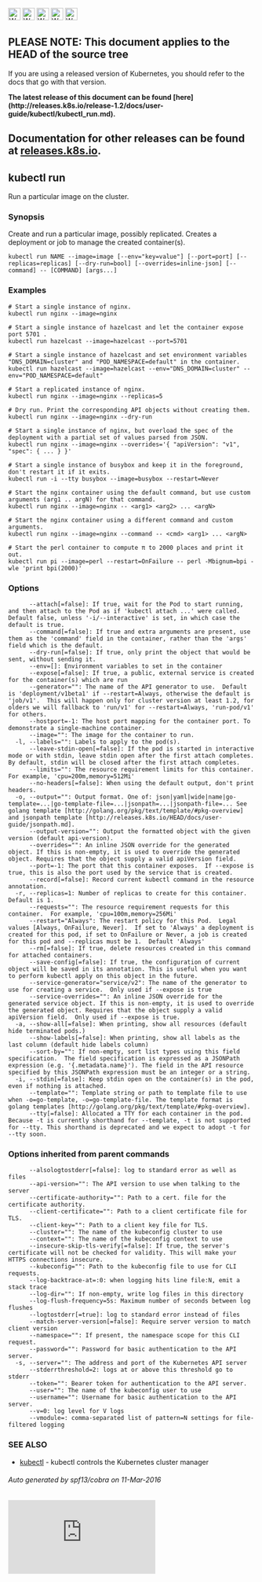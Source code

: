 <!-- BEGIN MUNGE: UNVERSIONED_WARNING -->

<!-- BEGIN STRIP_FOR_RELEASE -->

<img src="http://kubernetes.io/img/warning.png" alt="WARNING"
     width="25" height="25">
<img src="http://kubernetes.io/img/warning.png" alt="WARNING"
     width="25" height="25">
<img src="http://kubernetes.io/img/warning.png" alt="WARNING"
     width="25" height="25">
<img src="http://kubernetes.io/img/warning.png" alt="WARNING"
     width="25" height="25">
<img src="http://kubernetes.io/img/warning.png" alt="WARNING"
     width="25" height="25">

<h2>PLEASE NOTE: This document applies to the HEAD of the source tree</h2>

If you are using a released version of Kubernetes, you should
refer to the docs that go with that version.

<!-- TAG RELEASE_LINK, added by the munger automatically -->
<strong>
The latest release of this document can be found
[here](http://releases.k8s.io/release-1.2/docs/user-guide/kubectl/kubectl_run.md).

Documentation for other releases can be found at
[releases.k8s.io](http://releases.k8s.io).
</strong>
--

<!-- END STRIP_FOR_RELEASE -->

<!-- END MUNGE: UNVERSIONED_WARNING -->

## kubectl run

Run a particular image on the cluster.

### Synopsis


Create and run a particular image, possibly replicated.
Creates a deployment or job to manage the created container(s).

```
kubectl run NAME --image=image [--env="key=value"] [--port=port] [--replicas=replicas] [--dry-run=bool] [--overrides=inline-json] [--command] -- [COMMAND] [args...]
```

### Examples

```
# Start a single instance of nginx.
kubectl run nginx --image=nginx

# Start a single instance of hazelcast and let the container expose port 5701 .
kubectl run hazelcast --image=hazelcast --port=5701

# Start a single instance of hazelcast and set environment variables "DNS_DOMAIN=cluster" and "POD_NAMESPACE=default" in the container.
kubectl run hazelcast --image=hazelcast --env="DNS_DOMAIN=cluster" --env="POD_NAMESPACE=default"

# Start a replicated instance of nginx.
kubectl run nginx --image=nginx --replicas=5

# Dry run. Print the corresponding API objects without creating them.
kubectl run nginx --image=nginx --dry-run

# Start a single instance of nginx, but overload the spec of the deployment with a partial set of values parsed from JSON.
kubectl run nginx --image=nginx --overrides='{ "apiVersion": "v1", "spec": { ... } }'

# Start a single instance of busybox and keep it in the foreground, don't restart it if it exits.
kubectl run -i --tty busybox --image=busybox --restart=Never

# Start the nginx container using the default command, but use custom arguments (arg1 .. argN) for that command.
kubectl run nginx --image=nginx -- <arg1> <arg2> ... <argN>

# Start the nginx container using a different command and custom arguments.
kubectl run nginx --image=nginx --command -- <cmd> <arg1> ... <argN>

# Start the perl container to compute π to 2000 places and print it out.
kubectl run pi --image=perl --restart=OnFailure -- perl -Mbignum=bpi -wle 'print bpi(2000)'
```

### Options

```
      --attach[=false]: If true, wait for the Pod to start running, and then attach to the Pod as if 'kubectl attach ...' were called.  Default false, unless '-i/--interactive' is set, in which case the default is true.
      --command[=false]: If true and extra arguments are present, use them as the 'command' field in the container, rather than the 'args' field which is the default.
      --dry-run[=false]: If true, only print the object that would be sent, without sending it.
      --env=[]: Environment variables to set in the container
      --expose[=false]: If true, a public, external service is created for the container(s) which are run
      --generator="": The name of the API generator to use.  Default is 'deployment/v1beta1' if --restart=Always, otherwise the default is 'job/v1'.  This will happen only for cluster version at least 1.2, for olders we will fallback to 'run/v1' for --restart=Always, 'run-pod/v1' for others.
      --hostport=-1: The host port mapping for the container port. To demonstrate a single-machine container.
      --image="": The image for the container to run.
  -l, --labels="": Labels to apply to the pod(s).
      --leave-stdin-open[=false]: If the pod is started in interactive mode or with stdin, leave stdin open after the first attach completes. By default, stdin will be closed after the first attach completes.
      --limits="": The resource requirement limits for this container.  For example, 'cpu=200m,memory=512Mi'
      --no-headers[=false]: When using the default output, don't print headers.
  -o, --output="": Output format. One of: json|yaml|wide|name|go-template=...|go-template-file=...|jsonpath=...|jsonpath-file=... See golang template [http://golang.org/pkg/text/template/#pkg-overview] and jsonpath template [http://releases.k8s.io/HEAD/docs/user-guide/jsonpath.md].
      --output-version="": Output the formatted object with the given version (default api-version).
      --overrides="": An inline JSON override for the generated object. If this is non-empty, it is used to override the generated object. Requires that the object supply a valid apiVersion field.
      --port=-1: The port that this container exposes.  If --expose is true, this is also the port used by the service that is created.
      --record[=false]: Record current kubectl command in the resource annotation.
  -r, --replicas=1: Number of replicas to create for this container. Default is 1.
      --requests="": The resource requirement requests for this container.  For example, 'cpu=100m,memory=256Mi'
      --restart="Always": The restart policy for this Pod.  Legal values [Always, OnFailure, Never].  If set to 'Always' a deployment is created for this pod, if set to OnFailure or Never, a job is created for this pod and --replicas must be 1.  Default 'Always'
      --rm[=false]: If true, delete resources created in this command for attached containers.
      --save-config[=false]: If true, the configuration of current object will be saved in its annotation. This is useful when you want to perform kubectl apply on this object in the future.
      --service-generator="service/v2": The name of the generator to use for creating a service.  Only used if --expose is true
      --service-overrides="": An inline JSON override for the generated service object. If this is non-empty, it is used to override the generated object. Requires that the object supply a valid apiVersion field.  Only used if --expose is true.
  -a, --show-all[=false]: When printing, show all resources (default hide terminated pods.)
      --show-labels[=false]: When printing, show all labels as the last column (default hide labels column)
      --sort-by="": If non-empty, sort list types using this field specification.  The field specification is expressed as a JSONPath expression (e.g. '{.metadata.name}'). The field in the API resource specified by this JSONPath expression must be an integer or a string.
  -i, --stdin[=false]: Keep stdin open on the container(s) in the pod, even if nothing is attached.
      --template="": Template string or path to template file to use when -o=go-template, -o=go-template-file. The template format is golang templates [http://golang.org/pkg/text/template/#pkg-overview].
      --tty[=false]: Allocated a TTY for each container in the pod.  Because -t is currently shorthand for --template, -t is not supported for --tty. This shorthand is deprecated and we expect to adopt -t for --tty soon.
```

### Options inherited from parent commands

```
      --alsologtostderr[=false]: log to standard error as well as files
      --api-version="": The API version to use when talking to the server
      --certificate-authority="": Path to a cert. file for the certificate authority.
      --client-certificate="": Path to a client certificate file for TLS.
      --client-key="": Path to a client key file for TLS.
      --cluster="": The name of the kubeconfig cluster to use
      --context="": The name of the kubeconfig context to use
      --insecure-skip-tls-verify[=false]: If true, the server's certificate will not be checked for validity. This will make your HTTPS connections insecure.
      --kubeconfig="": Path to the kubeconfig file to use for CLI requests.
      --log-backtrace-at=:0: when logging hits line file:N, emit a stack trace
      --log-dir="": If non-empty, write log files in this directory
      --log-flush-frequency=5s: Maximum number of seconds between log flushes
      --logtostderr[=true]: log to standard error instead of files
      --match-server-version[=false]: Require server version to match client version
      --namespace="": If present, the namespace scope for this CLI request.
      --password="": Password for basic authentication to the API server.
  -s, --server="": The address and port of the Kubernetes API server
      --stderrthreshold=2: logs at or above this threshold go to stderr
      --token="": Bearer token for authentication to the API server.
      --user="": The name of the kubeconfig user to use
      --username="": Username for basic authentication to the API server.
      --v=0: log level for V logs
      --vmodule=: comma-separated list of pattern=N settings for file-filtered logging
```

### SEE ALSO

* [kubectl](kubectl.md)	 - kubectl controls the Kubernetes cluster manager

###### Auto generated by spf13/cobra on 11-Mar-2016

<!-- BEGIN MUNGE: GENERATED_ANALYTICS -->
[![Analytics](https://kubernetes-site.appspot.com/UA-36037335-10/GitHub/docs/user-guide/kubectl/kubectl_run.md?pixel)]()
<!-- END MUNGE: GENERATED_ANALYTICS -->
